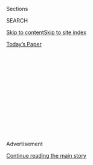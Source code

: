 <div id="app">

<div>

<div>

<div>

<div class="NYTAppHideMasthead css-1q2w90k e1suatyy0">

<div class="section css-ui9rw0 e1suatyy2">

<div class="css-eph4ug er09x8g0">

<div class="css-6n7j50">

</div>

<span class="css-1dv1kvn">Sections</span>

<div class="css-10488qs">

<span class="css-1dv1kvn">SEARCH</span>

</div>

[Skip to content](#site-content)[Skip to site
index](#site-index)

</div>

<div class="css-10698na e1huz5gh0">

</div>

</div>

<div id="masthead-bar-one" class="section hasLinks css-15hmgas e1csuq9d3">

<div class="css-uqyvli e1csuq9d0">

</div>

<div class="css-1uqjmks e1csuq9d1">

</div>

<div class="css-9e9ivx">

[](https://myaccount.nytimes3xbfgragh.onion/auth/login?response_type=cookie&client_id=vi)

</div>

<div class="css-1bvtpon e1csuq9d2">

[Today’s
Paper](https://www.nytimes3xbfgragh.onion/section/todayspaper)

</div>

</div>

</div>

</div>

<div data-aria-hidden="false">

<div id="site-content" data-role="main">

<div>

<div class="css-1aor85t" style="opacity:0.000000001;z-index:-1;visibility:hidden">

<div class="css-1hqnpie">

<div class="css-epjblv">

<span class="css-z6pdnw">How Secrecy Fuels Facebook
Paranoia</span>

</div>

<div class="css-k008qs">

<div class="css-1iwv8en">

<span class="css-18z7m18"></span>

<div>

<div>

</div>

</div>

</div>

<span class="css-1n6z4y">https://nyti.ms/2HfE6HZ</span>

<div class="css-1705lsu">

<div class="css-4xjgmj">

<div class="css-4skfbu" data-role="toolbar" data-aria-label="Social Media Share buttons, Save button, and Comments Panel with current comment count" data-testid="share-tools">

  - 
  - 
  - 
  - 
    
    <div class="css-6n7j50">
    
    </div>

  - 

</div>

</div>

</div>

</div>

</div>

</div>

<div class="css-13pd83m">

</div>

<div id="top-wrapper" class="css-1sy8kpn">

<div id="top-slug" class="css-l9onyx">

Advertisement

</div>

[Continue reading the main
story](#after-top)

<div class="ad top-wrapper" style="text-align:center;height:100%;display:block;min-height:250px">

<div id="top" class="place-ad" data-position="top" data-size-key="top">

</div>

</div>

<div id="after-top">

</div>

</div>

<div id="sponsor-wrapper" class="css-1hyfx7x">

<div id="sponsor-slug" class="css-19vbshk">

Supported by

</div>

[Continue reading the main
story](#after-sponsor)

<div id="sponsor" class="ad sponsor-wrapper" style="text-align:center;height:100%;display:block">

</div>

<div id="after-sponsor">

</div>

</div>

[On
Technology](/column/on-technology "On Technology")

<div class="css-1vkm6nb ehdk2mb0">

# How Secrecy Fuels Facebook Paranoia

</div>

<div class="css-79elbk" data-testid="photoviewer-wrapper">

<div class="css-z3e15g" data-testid="photoviewer-wrapper-hidden">

</div>

<div class="css-1a48zt4 ehw59r15" data-testid="photoviewer-children">

![<span class="css-ach9cc e1z0qqy90" itemprop="copyrightHolder"><span class="css-1ly73wi e1tej78p0">Credit...</span><span><span>Illustration
by Jon
Han</span></span></span>](https://static01.graylady3jvrrxbe.onion/images/2019/01/20/magazine/20OnTech_Opener/20OnTech_Opener-articleLarge.png?quality=75&auto=webp&disable=upscale)

</div>

</div>

<div class="css-xt80pu e12qa4dv0">

<div class="css-18e8msd">

<div class="css-vp77d3 epjyd6m0">

<div class="css-1baulvz">

By [<span class="css-1baulvz last-byline" itemprop="name">John
Herrman</span>](https://www.nytimes3xbfgragh.onion/by/john-herrman)

</div>

</div>

  - Jan. 16,
    2019

  - 
    
    <div class="css-4xjgmj">
    
    <div class="css-d8bdto" data-role="toolbar" data-aria-label="Social Media Share buttons, Save button, and Comments Panel with current comment count" data-testid="share-tools">
    
      - 
      - 
      - 
      - 
        
        <div class="css-6n7j50">
        
        </div>
    
      - 
    
    </div>
    
    </div>

</div>

</div>

<div class="section meteredContent css-1r7ky0e" name="articleBody" itemprop="articleBody">

<div class="css-1fanzo5 StoryBodyCompanionColumn">

<div class="css-53u6y8">

In December of last year, the Senate Intelligence Committee [released
two
reports](https://www.intelligence.senate.gov/press/new-reports-shed-light-internet-research-agency%E2%80%99s-social-media-tactics)
it had commissioned concerning Russia’s efforts to influence the 2016
election. The outline of the interference effort has always been easy to
make out, but key questions about its significance — Could Russia really
affect voter sentiment by posting? Did trolls really lower voter turnout
in key states? — are still, in large part, matters for speculation. And
the committee’s findings did little to change that.

On the subject of Facebook, for example, the reports analyzed new
internal data on the campaign efforts of the Internet Research Agency,
Russia’s “troll farm,” and offered some examples of its work. We know
that there were more than 76 million “engagements” with content from the
Russian group — likes, comments, shares and clicks — but it is not
currently possible to know how many came from real people. “Since
Facebook did not provide data about any sock-puppet accounts involved in
the distribution of the content or the existence of ‘fake Likes’ from
these accounts,” one report says, “we are operating under the assumption
that this engagement was from real people and that this content was
pushed into the News Feeds of their Friends as well.”

</div>

</div>

<div class="css-79elbk" data-testid="photoviewer-wrapper">

<div class="css-z3e15g" data-testid="photoviewer-wrapper-hidden">

</div>

<div class="css-1a48zt4 ehw59r15" data-testid="photoviewer-children">

![<span class="css-i48y28 e13ogyst0" data-aria-hidden="true">We can
guess, but can’t know, why we were shown a friend’s Facebook post about
a divorce, instead of another’s about a child’s
birth.</span><span class="css-ach9cc e1z0qqy90" itemprop="copyrightHolder"><span class="css-1ly73wi e1tej78p0">Credit...</span><span>Illustration
by Jon
Han</span></span>](https://static01.graylady3jvrrxbe.onion/images/2019/01/20/magazine/20OnTech_Secondary/20OnTech_Secondary-articleLarge.png?quality=75&auto=webp&disable=upscale)

</div>

</div>

<div class="css-1fanzo5 StoryBodyCompanionColumn">

<div class="css-53u6y8">

Those are two enormous leaps. We do not currently know for sure whether
these engagements were carried out by humans or bots or a mixture of the
two, so the researchers were left to assume the worst. It’s worth
scanning other recent Facebook narratives for similar assumptions. Did
Facebook cause the *gilets jaunes* protests in France? Is the movement
“a beast born almost entirely from Facebook,” as [a recent BuzzFeed
piece](https://www.buzzfeednews.com/article/ryanhatesthis/france-paris-yellow-jackets-facebook)
suggested? Or are the [protesters just using
Facebook](https://popula.com/2018/12/19/five-notes-on-the-yellow-vest-movement/)
as they sustain a long tradition of civil unrest in France?

</div>

</div>

<div class="css-1fanzo5 StoryBodyCompanionColumn">

<div class="css-53u6y8">

The latter theory is obscured by the basic difficulty of discerning why
an individual feels a certain way, much less a diverse nation of
millions. The former, however, feels as though it has been hidden from
us, because Facebook should, in theory, be able to shed light on this
question. Its users live in a state of full surveillance, with them and
everything around them subject to near-total tracking. The company is at
least capable of knowing how a piece of content found its way from one
user to thousands or how a *gilets jaunes* group functions on the social
platform. Far more than any outside researchers, Facebook is capable of
answering questions about the Internet Research Agency in 2016: For
example, how many of the accounts that interacted with the group’s posts
went on to interact with other political content? Was the audience for
these posts even real in the first place or part of the operation
itself? (Both reports criticized tech companies for doing the bare
minimum to assist in the committee’s efforts.)

The biggest internet platforms are businesses built on asymmetric
information. They know far more about their advertising, labor and
commerce marketplaces than do any of the parties participating in them.
We can guess, but can’t know, why we were shown a friend’s Facebook post
about a divorce, instead of another’s about a child’s birth. We can
theorize, but won’t be told, why YouTube thinks we want to see a
right-wing polemic about Islam in Europe after watching a video about
travel destinations in France. Everything that takes place within the
platform kingdoms is enabled by systems we’re told must be kept private
in order to function. We’re living in worlds governed by trade secrets.
No wonder they’re making us all
paranoid.

</div>

</div>

<div style="max-width:100%;margin:0 auto">

<div class="css-17dprlf" data-id="100000006301710" data-slug="20mag-OnTech-pullquote1" style="max-width:600px">

</div>

</div>

<div class="css-1fanzo5 StoryBodyCompanionColumn">

<div class="css-53u6y8">

**The original sin** of our current tech hegemons is that in order to
work, the rest of the world can’t know how they work. How does Google
trawl the web and produce search results? That’s a secret that helped it
become the dominant search engine and that sustains its business model.
How does Facebook choose what comes next in your News Feed? How do
YouTube recommendations work? Too much transparency, the defense goes,
would expose them to reverse-engineering or abuse by bad actors.

The technologist Anil Dash recently described some of the internet’s
biggest platform businesses as [“fake
markets.”](https://medium.com/humane-tech/tech-and-the-fake-market-tactic-8bd386e3d382)
These are businesses that purport to be marketplaces, making money by
connecting parties — people who want rides with drivers, advertisers
with eyeballs — but are not actually markets in the strict sense of the
word. They’re centrally and often assertively managed and manipulated.
Some hardly resemble markets at all. Dash singled out Uber: In that
“market,” drivers don’t set prices, consumers don’t actually have much
choice and resources are allocated by trade-secret algorithms. Our
ignorance of how such things work is easier to ignore when a platform is
establishing itself and sharing the benefits of its growth. This dynamic
only starts to bother us after a platform wins, when there are fewer
alternatives or none at all.

</div>

</div>

<div class="css-1fanzo5 StoryBodyCompanionColumn">

<div class="css-53u6y8">

When platforms become entrenched and harder for users to leave, the
secrets they keep are reflected back to them as resentments. On
Facebook, where every user’s experience is a mystery to all others — and
where real-world concepts like privacy, obscurity and serendipity have
been recreated on the terms of an advertising platform — users
understandably imagine that anything could be happening around them:
that their peers are being indoctrinated, tricked, sheltered or misled
on a host of issues. These gaps in knowledge are magnified once a
platform becomes involved in real-world events. Twitter is broadly
understood to be a catalytic political force, but this understanding is
usually half hunch — its relationship to the Arab Spring is still in
dispute; its usefulness to Donald Trump will never be fully understood;
and Twitter seems to be in no hurry to help figure it out. Similarly: Is
YouTube reflecting a rise in reactionary politics, enabling it or
creating it? These are already impossible questions to answer in full;
that everything is unfolding inside of a closely guarded attention
marketplace makes them difficult to even
approach.

</div>

</div>

<div style="max-width:100%;margin:0 auto">

<div class="css-17dprlf" data-id="100000006301722" data-slug="20mag-ontech-pullquote2" style="max-width:600px">

</div>

</div>

<div class="css-1fanzo5 StoryBodyCompanionColumn">

<div class="css-53u6y8">

So, did Facebook cause the gilets jaunes uprising in France? Maybe,
interesting theory; meanwhile, though, I don’t even know why it’s
recommending I friend someone I’ve never heard of. Did Facebook swing
the 2016 election? Could have, as far as we know; anyway, I can’t even
guess why Instagram started showing me a bunch of photos of a certain
breed of dog or why it’s suddenly serving me ads for meal kits. I know
how these things make me feel, but Facebook knows how they made me
behave — knowledge it won’t soon share.

It appears to be the tendency of the press, and of our imaginations in
general, to extend these theories in a particular direction. After years
of Facebook’s telling us how good it is at connecting people and
influencing their decisions, it is tempting to say something like: Yes,
O.K., then wouldn’t it have been easy to use these same tools to
persuade people to vote for Donald Trump? Facebook has equivocated on
this question in a telling way. It’s helpful to imagine what it would
have to say to successfully combat claims Russia used its platform to
swing the election: Sure, this many users saw propaganda but only for a
moment; and besides, this content didn’t seem to affect their behavior
in any way at all; sure, this amount of money was spent on ads, but
those ads don’t appear to have done anything; yes, these Instagram
accounts had that many followers, but more than half of them were bots
themselves; O.K., 76 million people were exposed to this content in some
way or another, but they mostly glossed over it, like spam.

They’ve inched tellingly in this direction but going all the way would
involve unflattering disclosure — the sort that would need to be legally
compelled. Mainly, it would be tantamount to admitting that the systems
we’re not allowed to know about — and the metrics we aren’t allowed to
see — might not be quite as valuable, or as worthy of trade secrecy, as
Facebook needs us to think they are. While it’s true that perceptions of
the tech industry have shifted, they aren’t necessarily closer to
reality. These companies mythologized their own omniscience when it was
a boon to their business. Versions of these myths persist, but they’re
no longer under their creator’s control — and they’re starting to bite
back.

</div>

</div>

</div>

<div>

</div>

<div>

</div>

<div>

</div>

<div>

<div id="bottom-wrapper" class="css-1ede5it">

<div id="bottom-slug" class="css-l9onyx">

Advertisement

</div>

[Continue reading the main
story](#after-bottom)

<div id="bottom" class="ad bottom-wrapper" style="text-align:center;height:100%;display:block;min-height:90px">

</div>

<div id="after-bottom">

</div>

</div>

</div>

</div>

</div>

## Site Index

<div>

</div>

## Site Information Navigation

  - [© <span>2020</span> <span>The New York Times
    Company</span>](https://help.nytimes3xbfgragh.onion/hc/en-us/articles/115014792127-Copyright-notice)

<!-- end list -->

  - [NYTCo](https://www.nytco.com/)
  - [Contact
    Us](https://help.nytimes3xbfgragh.onion/hc/en-us/articles/115015385887-Contact-Us)
  - [Work with us](https://www.nytco.com/careers/)
  - [Advertise](https://nytmediakit.com/)
  - [T Brand Studio](http://www.tbrandstudio.com/)
  - [Your Ad
    Choices](https://www.nytimes3xbfgragh.onion/privacy/cookie-policy#how-do-i-manage-trackers)
  - [Privacy](https://www.nytimes3xbfgragh.onion/privacy)
  - [Terms of
    Service](https://help.nytimes3xbfgragh.onion/hc/en-us/articles/115014893428-Terms-of-service)
  - [Terms of
    Sale](https://help.nytimes3xbfgragh.onion/hc/en-us/articles/115014893968-Terms-of-sale)
  - [Site
    Map](https://spiderbites.nytimes3xbfgragh.onion)
  - [Help](https://help.nytimes3xbfgragh.onion/hc/en-us)
  - [Subscriptions](https://www.nytimes3xbfgragh.onion/subscription?campaignId=37WXW)

</div>

</div>

</div>

</div>
